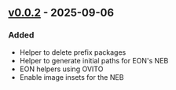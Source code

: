 ## [v0.0.2](https://github.com/theochemui/eongit/tree/v0.0.2) - 2025-09-06

### Added

- Helper to delete prefix packages
- Helper to generate initial paths for EON's NEB
- EON helpers using OVITO
- Enable image insets for the NEB
